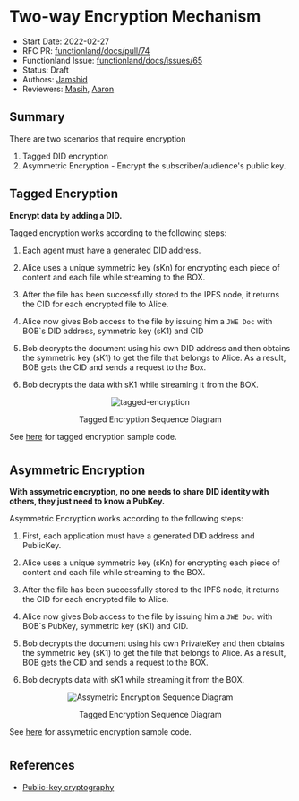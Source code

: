 # Two-way Encryption Mechanism

- Start Date: 2022-02-27
- RFC PR: [functionland/docs/pull/74](https://github.com/functionland/docs/pull/74)
- Functionland Issue: [functionland/docs/issues/65](https://github.com/functionland/docs/issues/65)
- Status: Draft
- Authors: [Jamshid](https://github.com/ruffiano89)
- Reviewers: [Masih](https://github.com/orgs/functionland/people/masih), [Aaron](https://github.com/gitaaron)

## Summary

There are two scenarios that require encryption

1. Tagged DID encryption
2. Asymmetric Encryption - Encrypt the subscriber/audience's public key.

## Tagged Encryption

 **Encrypt data by adding a DID.**

Tagged encryption works according to the following steps:

1. Each agent must have a generated DID address.

2. Alice uses a unique symmetric key (sKn) for encrypting each piece of content and each file while streaming to the BOX.

3. After the file has been successfully stored to the IPFS node, it returns the CID for each encrypted file to Alice.

4. Alice now gives Bob access to the file by issuing him a `JWE Doc` with BOB`s DID address, symmetric key (sK1) and CID

5. Bob decrypts the document using his own DID address and then obtains the symmetric key (sK1) to get the file that belongs to Alice. As a result, BOB gets the CID and sends a request to the Box.

6. Bob decrypts the data with sK1 while streaming it from the BOX.

<p align="center">
  <img alt="tagged-encryption" src="https://raw.githubusercontent.com/functionland/docs/246391d247fb301351e483594037135d2b3e03d3/static/diagrams/tagged-encryption.svg"/>
  <p align="center">Tagged Encryption Sequence Diagram</p>
</p>

See [here](https://github.com/functionland/fula/blob/fula-sec/libraries/fula-sec/readme.md#tagged-encryption-tagged-did) for tagged encryption sample code.

#

## Asymmetric Encryption

**With assymetric encryption, no one needs to share DID identity with others, they just need to know a PubKey.**

Asymmetric Encryption works according to the following steps:

1. First, each application must have a generated DID address and PublicKey.

2. Alice uses a unique symmetric key (sKn) for encrypting each piece of content and each file while streaming to the BOX.

3. After the file has been successfully stored to the IPFS node, it returns the CID for each encrypted file to Alice.

4. Alice now gives Bob access to the file by issuing him a `JWE Doc` with BOB`s PubKey, symmetric key (sK1) and CID.

5. Bob decrypts the document using his own PrivateKey and then obtains the symmetric key (sK1) to get the file that belongs to Alice. As a result, BOB gets the CID and sends a request to the BOX.

6. Bob decrypts data with sK1 while streaming it from the BOX.

<p align="center">
  <img alt="Assymetric Encryption Sequence Diagram" src="https://raw.githubusercontent.com/functionland/docs/246391d247fb301351e483594037135d2b3e03d3/static/diagrams/assymetric-encryption.svg"/>
  <p align="center">Tagged Encryption Sequence Diagram</p>
</p>


See [here](https://github.com/functionland/fula/blob/fula-sec/libraries/fula-sec/readme.md#asymmetric-encryption) for assymetric encryption sample code.

#

## References

* [Public-key cryptography](https://en.wikipedia.org/wiki/Public-key_cryptography#:~:text=In%20an%20asymmetric%20key%20encryption,become%20known%20to%20any%20other.)
